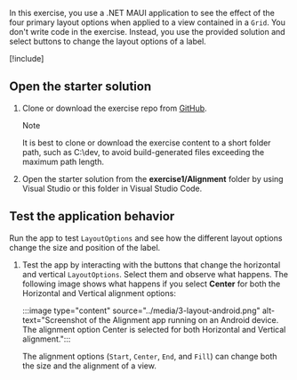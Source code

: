 In this exercise, you use a .NET MAUI application to see the effect of the four primary layout options when applied to a view contained in a `Grid`. You don't write code in the exercise. Instead, you use the provided solution and select buttons to change the layout options of a label.

[!include[](../../../includes/dotnet8-sdk-version.md)]

## Open the starter solution

1. Clone or download the exercise repo from [GitHub](https://github.com/microsoftdocs/mslearn-dotnetmaui-customize-xaml-pages-layout).

    > [!NOTE]
    > It is best to clone or download the exercise content to a short folder path, such as C:\dev\, to avoid build-generated files exceeding the maximum path length.

1. Open the starter solution from the **exercise1/Alignment** folder by using Visual Studio or this folder in Visual Studio Code.

## Test the application behavior

Run the app to test `LayoutOptions` and see how the different layout options change the size and position of the label.

1. Test the app by interacting with the buttons that change the horizontal and vertical `LayoutOptions`. Select them and observe what happens. The following image shows what happens if you select **Center** for both the Horizontal and Vertical alignment options:

   :::image type="content" source="../media/3-layout-android.png" alt-text="Screenshot of the Alignment app running on an Android device. The alignment option Center is selected for both Horizontal and Vertical alignment.":::

   The alignment options (`Start`, `Center`, `End`, and `Fill`) can change both the size and the alignment of a view.
